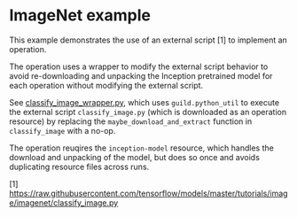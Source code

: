 # ImageNet example

This example demonstrates the use of an external script [1] to implement
an operation.

The operation uses a wrapper to modify the external script behavior to
avoid re-downloading and unpacking the Inception pretrained model for each
operation without modifying the external script.

See [classify_image_wrapper.py](classify_image_wrapper.py), which uses
`guild.python_util` to execute the external script `classify_image.py`
(which is downloaded as an operation resource) by replacing the
`maybe_download_and_extract` function in `classify_image` with a
no-op.

The operation reuqires the `inception-model` resource, which handles
the download and unpacking of the model, but does so once and avoids
duplicating resource files across runs.

[1] https://raw.githubusercontent.com/tensorflow/models/master/tutorials/image/imagenet/classify_image.py
